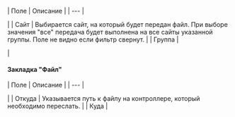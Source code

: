 | Поле | Описание |
| --- |

|
| Сайт | Выбирается сайт, на который будет передан файл. При выборе значения "все" передача будет выполнена на все сайты указанной группы.   Поле не видно если фильтр свернут. |
| Группа |

|

#### Закладка "Файл"

| Поле | Описание |
| --- |

|
| Откуда | Указывается путь к файлу на контроллере, который необходимо переслать. |
| Куда |